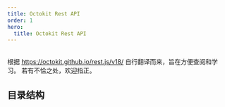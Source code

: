 ```yaml
---
title: Octokit Rest API
order: 1
hero:
  title: Octokit Rest API
---
```


<br/>

<Alert type="info">
根据 <a href="https://octokit.github.io/rest.js/v18/">https://octokit.github.io/rest.js/v18/</a> 自行翻译而来，旨在方便查阅和学习。
若有不恰之处，欢迎指正。
</Alert>

## 目录结构